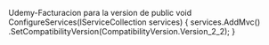 Udemy-Facturacion
para la version de 
public void ConfigureServices(IServiceCollection services)
{
    services.AddMvc()
        .SetCompatibilityVersion(CompatibilityVersion.Version_2_2);
}
